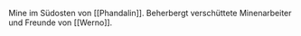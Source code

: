 Mine im Südosten von [[Phandalin]]. Beherbergt verschüttete Minenarbeiter und Freunde von [[Werno]].